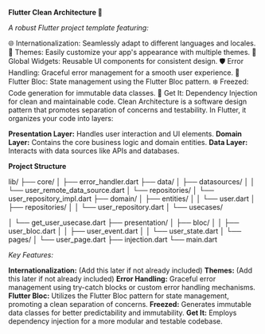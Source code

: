 
**Flutter Clean Architecture 🧼**
                                   
_A robust Flutter project template featuring:_

🌐 Internationalization: Seamlessly adapt to different languages and locales.
🎨 Themes: Easily customize your app's appearance with multiple themes.
🧩 Global Widgets: Reusable UI components for consistent design.
🛡️ Error Handling: Graceful error management for a smooth user experience.
🚦 Flutter Bloc: State management using the Flutter Bloc pattern.
❄️ Freezed: Code generation for immutable data classes.
💉 Get It: Dependency Injection for clean and maintainable code.
Clean Architecture is a software design pattern that promotes separation of concerns and testability. In Flutter, it organizes your code into layers:

**Presentation Layer:** Handles user interaction and UI elements.
**Domain Layer:** Contains the core business logic and domain entities.
**Data Layer:** Interacts with data sources like APIs and databases.

**Project Structure**

lib/
├── core/
│   ├── error_handler.dart
├── data/
│   ├── datasources/
│   │   └── user_remote_data_source.dart
│   └── repositories/
│       └── user_repository_impl.dart
├── domain/
│   ├── entities/
│   │   └── user.dart
│   ├── repositories/
│   │   └── user_repository.dart
│   └── usecases/   

│       └── get_user_usecase.dart
├── presentation/
│   ├── bloc/
│   │   ├── user_bloc.dart
│   │   ├── user_event.dart
│   │   └── user_state.dart
│   └── pages/
│       └── user_page.dart
├── injection.dart
└── main.dart

_Key Features:_

**Internationalization:** (Add this later if not already included)
**Themes:** (Add this later if not already included)
**Error Handling:** Graceful error management using try-catch blocks or custom error handling mechanisms.
**Flutter Bloc:** Utilizes the Flutter Bloc pattern for state management, promoting a clean separation of concerns.
**Freezed:** Generates immutable data classes for better predictability and immutability.
**Get It:** Employs dependency injection for a more modular and testable codebase.

